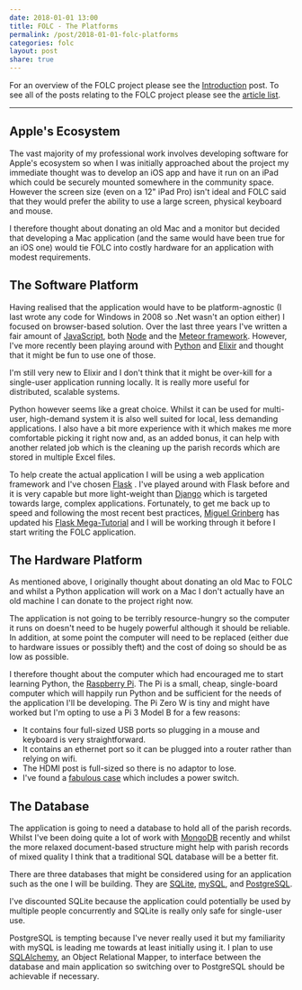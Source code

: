 ```yaml
---
date: 2018-01-01 13:00
title: FOLC - The Platforms
permalink: /post/2018-01-01-folc-platforms
categories: folc
layout: post
share: true
---
```


For an overview of the FOLC project please see the [Introduction](https://www.swwritings.com/post/2017-12-28-folc-introduction) post. To see all of the posts relating to the FOLC project please see the [article list](https://www.swwritings.com/categories/#folc).

---

## Apple's Ecosystem
The vast majority of my professional work involves developing software for Apple's ecosystem so when I was initially approached about the project my immediate thought was to develop an iOS app and have it run on an iPad which could be securely mounted somewhere in the community space. However the screen size (even on a 12" iPad Pro) isn't ideal and FOLC said that they would prefer the ability to use a large screen, physical keyboard and mouse.

I therefore thought about donating an old Mac and a monitor but decided that developing a Mac application (and the same would have been true for an iOS one) would tie FOLC into costly hardware for an application with modest requirements.

## The Software Platform
Having realised that the application would have to be platform-agnostic (I last wrote any code for Windows in 2008 so .Net wasn't an option either) I focused on browser-based solution. Over the last three years I've written a fair amount of [JavaScript](https://www.javascript.com), both [Node](https://nodejs.org/en/) and the [Meteor framework](https://www.meteor.com). However, I've more recently been playing around with [Python](https://www.python.org) and [Elixir](https://elixir-lang.org) and thought that it might be fun to use one of those.

I'm still very new to Elixir and I don't think that it might be over-kill for a single-user application running locally. It is really more useful for distributed, scalable systems.

Python however seems like a great choice. Whilst it can be used for multi-user, high-demand system it is also well suited for local, less demanding applications. I also have a bit more experience with it which makes me more comfortable picking it right now and, as an added bonus, it can help with another related job which is the cleaning up the parish records which are stored in multiple Excel files.

To help create the actual application I will be using a web application framework and I've chosen [Flask](http://flask.pocoo.org/) . I've played around with Flask before and it is very capable but more light-weight than [Django](https://www.djangoproject.com) which is targeted towards large, complex applications. Fortunately, to get me back up to speed and following the most recent best practices, [Miguel Grinberg](https://twitter.com/#!/miguelgrinberg) has updated his [Flask Mega-Tutorial](https://blog.miguelgrinberg.com/post/the-flask-mega-tutorial-part-i-hello-world) and I will be working through it before I start writing the FOLC application.

## The Hardware Platform
As mentioned above, I originally thought about donating an old Mac to FOLC and whilst a Python application will work on a Mac I don't actually have an old machine I can donate to the project right now.

The application is not going to be terribly resource-hungry so the computer it runs on doesn't need to be hugely powerful although it should be reliable. In addition, at some point the computer will need to be replaced (either due to hardware issues or possibly theft) and the cost of doing so should be as low as possible.

I therefore thought about the computer which had encouraged me to start learning Python, the [Raspberry Pi](https://www.raspberrypi.org). The Pi is a small, cheap, single-board computer which will happily run Python and be sufficient for the needs of the application I'll be developing. The Pi Zero W is tiny and might have worked but I'm opting to use a Pi 3 Model B for a few reasons:

* It contains four full-sized USB ports so plugging in a mouse and keyboard is very straightforward.
* It contains an ethernet port so it can be plugged into a router rather than relying on wifi.
* The HDMI post is full-sized so there is no adaptor to lose.
* I've found a [fabulous case](http://www.element14.com/news/premier-farnell-introduces-pi-desktop/) which includes a power switch.

## The Database
The application is going to need a database to hold all of the parish records. Whilst I've been doing quite a lot of work with [MongoDB](https://www.mongodb.com) recently and whilst the more relaxed document-based structure might help with parish records of mixed quality I think that a traditional SQL database will be a better fit.

There are three databases that might be considered using for an application such as the one I will be building. They are [SQLite](http://www.sqlite.org), [mySQL](https://www.mysql.com), and [PostgreSQL](https://www.postgresql.org).

I've discounted SQLite because the application could potentially be used by multiple people concurrently and SQLite is really only safe for single-user use.

PostgreSQL is tempting because I've never really used it but my familiarity with mySQL is leading me towards at least initially using it. I plan to use [SQLAlchemy](http://www.sqlalchemy.org), an Object Relational Mapper, to interface between the database and main application so switching over to PostgreSQL should be achievable if necessary.